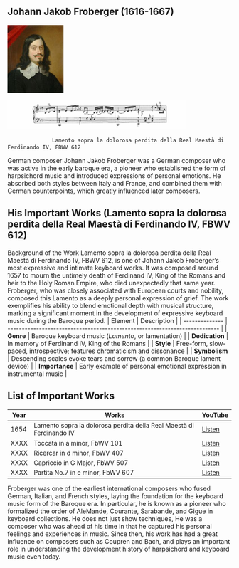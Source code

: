 ## Johann Jakob Froberger (1616-1667)

<img src="./froberger.jpg"
alt="portrait" style="width:25%;" />

<img src="./froberger_lamento_ferdinanto_iv.png"
alt="portrait" style="width:80%;" />

                  Lamento sopra la dolorosa perdita della Real Maestà di Ferdinando IV, FBWV 612

German composer
Johann Jakob Froberger was a German composer who was active in the early baroque era, a pioneer who established the form of harpsichord music and introduced expressions of personal emotions.
He absorbed both styles between Italy and France, and combined them with German counterpoints, which greatly influenced later composers.

## His Important Works (Lamento sopra la dolorosa perdita della Real Maestà di Ferdinando IV, FBWV 612)
Background of the Work
Lamento sopra la dolorosa perdita della Real Maestà di Ferdinando IV, FBWV 612, is one of Johann Jakob Froberger’s most expressive and intimate keyboard works. It was composed around 1657 to mourn the untimely death of Ferdinand IV, King of the Romans and heir to the Holy Roman Empire, who died unexpectedly that same year.
Froberger, who was closely associated with European courts and nobility, composed this Lamento as a deeply personal expression of grief. The work exemplifies his ability to blend emotional depth with musical structure, marking a significant moment in the development of expressive keyboard music during the Baroque period.
| Element        | Description                                                                |
| -------------- | -------------------------------------------------------------------------- |
| **Genre**      | Baroque keyboard music (*Lamento*, or lamentation)                         |
| **Dedication** | In memory of Ferdinand IV, King of the Romans                              |
| **Style**      | Free-form, slow-paced, introspective; features chromaticism and dissonance |
| **Symbolism**  | Descending scales evoke tears and sorrow (a common Baroque lament device)  |
| **Importance** | Early example of personal emotional expression in instrumental music       |


## List of Important Works
| Year | Works                                                                | YouTube |  
| ---- | -------------------------------------------------------------------- | ------- |
| 1654 | Lamento sopra la dolorosa perdita della Real Maestà di Ferdinando IV | [Listen](https://youtu.be/CDEvG1hfvt4) |  
| XXXX | Toccata in a minor, FbWV 101                                         | [Listen](https://www.youtube.com/watch?v=nKDr0a3AmIM)   |  
| XXXX | Ricercar in d minor, FbWV 407                                        | [Listen](https://www.youtube.com/watch?v=urRrLrCy-EA)   |  
| XXXX | Capriccio in G Major, FbWV 507                                       | [Listen](https://www.youtube.com/watch?v=X4ul8Yy-DiY)   |  
| XXXX | Partita No.7 in e minor, FbWV 607                                    | [Listen](https://www.youtube.com/watch?v=IPylijBoipU)   |  

Froberger was one of the earliest international composers who fused German, Italian, and French styles, laying the foundation for the keyboard music form of the Baroque era.
In particular, he is known as a pioneer who formalized the order of AleMande, Courante, Sarabande, and Gigue in keyboard collections. He does not just show techniques,
He was a composer who was ahead of his time in that he captured his personal feelings and experiences in music.
Since then, his work has had a great influence on composers such as Coupren and Bach, and plays an important role in understanding the development history of harpsichord and keyboard music even today.
